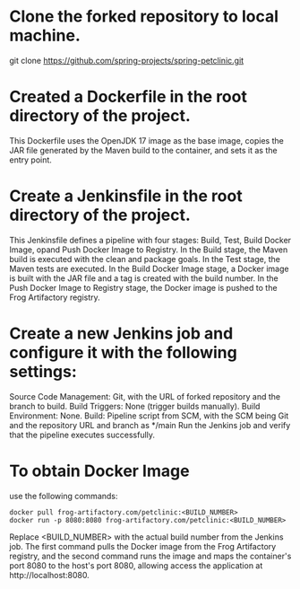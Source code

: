 # Clone the forked repository to local machine.
git clone https://github.com/spring-projects/spring-petclinic.git

# Created a Dockerfile in the root directory of the project.
This Dockerfile uses the OpenJDK 17 image as the base image, copies the JAR file generated by the Maven build to the container, and sets it as the entry point.

# Create a Jenkinsfile in the root directory of the project.

This Jenkinsfile defines a pipeline with four stages: Build, Test, Build Docker Image, 
opand Push Docker Image to Registry. 
In the Build stage, the Maven build is executed with the clean and package goals. 
In the Test stage, the Maven tests are executed. 
In the Build Docker Image stage, a Docker image is built with the JAR file and a tag is created with the build number.
In the Push Docker Image to Registry stage, the Docker image is pushed to the Frog Artifactory registry.

# Create a new Jenkins job and configure it with the following settings:

Source Code Management: Git, with the URL of forked repository and the branch to build.
Build Triggers: None (trigger builds manually).
Build Environment: None.
Build: Pipeline script from SCM, with the SCM being Git and the repository URL and branch as */main
Run the Jenkins job and verify that the pipeline executes successfully.

# To obtain Docker Image
use the following commands:
```
docker pull frog-artifactory.com/petclinic:<BUILD_NUMBER>
docker run -p 8080:8080 frog-artifactory.com/petclinic:<BUILD_NUMBER>

```
Replace <BUILD_NUMBER> with the actual build number from the Jenkins job. 
The first command pulls the Docker image from the Frog Artifactory registry,
and the second command runs the image and maps the container's port 8080 to the host's port 8080, 
allowing access the application at http://localhost:8080.

